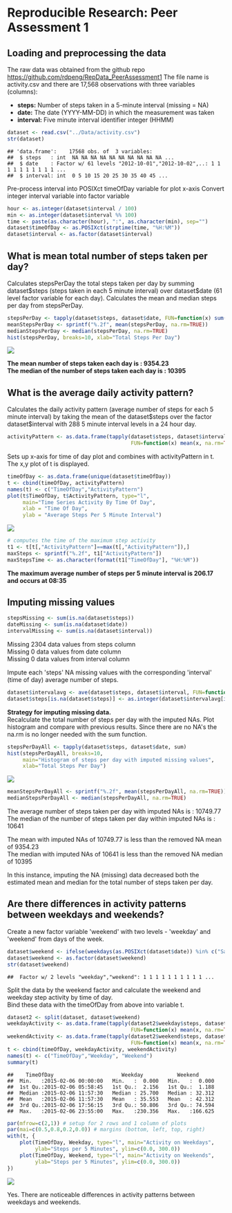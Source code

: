 # Reproducible Research: Peer Assessment 1


## Loading and preprocessing the data
The raw data was obtained from the github repo https://github.com/rdpeng/RepData_PeerAssessment1 
The file name is activity.csv and there are 17,568 observations with three variables (columns): 

- **steps:** Number of steps taken in a 5-minute interval (missing = NA)  
- **date:** The date (YYYY-MM-DD) in which the measurement was taken  
- **interval:** Five minute interval identifier integer (HHMM)  

```r
dataset <- read.csv("../Data/activity.csv")
str(dataset)
```

```
## 'data.frame':	17568 obs. of  3 variables:
##  $ steps   : int  NA NA NA NA NA NA NA NA NA NA ...
##  $ date    : Factor w/ 61 levels "2012-10-01","2012-10-02",..: 1 1 1 1 1 1 1 1 1 1 ...
##  $ interval: int  0 5 10 15 20 25 30 35 40 45 ...
```

Pre-process interval into POSIXct timeOfDay variable for plot x-axis
Convert integer interval variable into factor variable 

```r
hour <- as.integer(dataset$interval / 100)
min <- as.integer(dataset$interval %% 100)
time <- paste(as.character(hour), ":", as.character(min), sep="")
dataset$timeOfDay <- as.POSIXct(strptime(time, "%H:%M"))
dataset$interval <- as.factor(dataset$interval)
```
  
  
## What is mean total number of steps taken per day?
Calculates stepsPerDay the total steps taken per day by summing dataset\$steps (steps taken in each 5 minute interval) over dataset\$date (61 level factor variable for each day).  Calculates the mean and median steps per day from stepsPerDay.  

```r
stepsPerDay <- tapply(dataset$steps, dataset$date, FUN=function(x) sum(x, na.rm=TRUE))
meanStepsPerDay <- sprintf("%.2f", mean(stepsPerDay, na.rm=TRUE))
medianStepsPerDay <- median(stepsPerDay, na.rm=TRUE)
hist(stepsPerDay, breaks=10, xlab="Total Steps Per Day")
```

![](PA1_template_files/figure-html/stepsPerDay-1.png) 

**The mean number of steps taken each day is : 9354.23**  
**The median of the number of steps taken each day is : 10395**  


## What is the average daily activity pattern?
Calculates the daily activity pattern (average number of steps for each 5 minute interval) by taking the mean of the dataset\$steps over the factor dataset\$interval with 288 5 minute interval levels in a 24 hour day.

```r
activityPattern <- as.data.frame(tapply(dataset$steps, dataset$interval, 
                                        FUN=function(x) mean(x, na.rm=TRUE)))
```

Sets up x-axis for time of day plot and combines with activityPattern in t.    
The x,y plot of t is displayed.  

```r
timeOfDay <- as.data.frame(unique(dataset$timeOfDay))
t <- cbind(timeOfDay, activityPattern)
names(t) <- c("TimeOfDay","ActivityPattern")
plot(t$TimeOfDay, t$ActivityPattern, type="l",
     main="Time Series Activity By Time Of Day",     
     xlab = "Time Of Day",
     ylab = "Average Steps Per 5 Minute Interval")
```

![](PA1_template_files/figure-html/plotTimeOfDaySteps-1.png) 

```r
# computes the time of the maximum step activity
t1 <- t[t[,"ActivityPattern"]==max(t[,"ActivityPattern"]),]
maxSteps <- sprintf("%.2f", t1["ActivityPattern"])
maxStepsTime <- as.character(format(t1["TimeOfDay"], "%H:%M"))  
```

**The maximum average number of steps per 5 minute interval is 206.17 and occurs at 08:35**    

## Imputing missing values

```r
stepsMissing <- sum(is.na(dataset$steps))
dateMissing <- sum(is.na(dataset$date))
intervalMissing <- sum(is.na(dataset$interval))
```
Missing 2304 data values from steps column    
Missing 0 data values from date column     
Missing 0 data values from interval column   

Impute each 'steps' NA missing values with the corresponding 'interval' (time of day) average number of steps.  

```r
dataset$intervalavg <- ave(dataset$steps, dataset$interval, FUN=function(x) mean(x, na.rm=TRUE))
dataset$steps[is.na(dataset$steps)] <- as.integer(dataset$intervalavg[is.na(dataset$steps)])
```

**Strategy for imputing missing data.**  
Recalculate the total number of steps per day with the imputed NAs.
Plot histogram and compare with previous results.
Since there are no NA's the na.rm is no longer needed with the sum function.  


```r
stepsPerDayAll <- tapply(dataset$steps, dataset$date, sum)
hist(stepsPerDayAll, breaks=10, 
     main="Histogram of steps per day with imputed missing values",
     xlab="Total Steps Per Day")
```

![](PA1_template_files/figure-html/recalcStepTotal-1.png) 

```r
meanStepsPerDayAll <- sprintf("%.2f", mean(stepsPerDayAll, na.rm=TRUE))
medianStepsPerDayAll <- median(stepsPerDayAll, na.rm=TRUE)
```
The average number of steps taken per day with imputed NAs is : 10749.77  
The median of the number of steps taken per day within imputed NAs is : 10641  

The mean with imputed NAs of 10749.77 is less than the removed NA mean of 9354.23  
The median with imputed NAs of 10641 is less than the removed NA median of 10395  
  
In this instance, imputing the NA (missing) data decreased both the estimated mean and median for the total number of steps taken per day.

## Are there differences in activity patterns between weekdays and weekends?
Create a new factor variable 'weekend' with two levels - 'weekday' and 'weekend' from days of the week.   

```r
dataset$weekend <- ifelse(weekdays(as.POSIXct(dataset$date)) %in% c("Saturday", "Sunday"), "weekend", "weekday")
dataset$weekend <- as.factor(dataset$weekend)
str(dataset$weekend)
```

```
##  Factor w/ 2 levels "weekday","weekend": 1 1 1 1 1 1 1 1 1 1 ...
```

Split the data by the weekend factor and calculate the weekend and weekday step activity by time of day.  
Bind these data with the timeOfDay from above into variable t.  


```r
dataset2 <- split(dataset, dataset$weekend)
weekdayActivity <- as.data.frame(tapply(dataset2$weekday$steps, dataset2$weekday$interval, 
                                        FUN=function(x) mean(x, na.rm=TRUE)))
weekendActivity <- as.data.frame(tapply(dataset2$weekend$steps, dataset2$weekend$interval, 
                                        FUN=function(x) mean(x, na.rm=TRUE)))
t <- cbind(timeOfDay, weekdayActivity, weekendActivity)
names(t) <- c("TimeOfDay","Weekday", "Weekend")
summary(t)
```

```
##    TimeOfDay                      Weekday           Weekend       
##  Min.   :2015-02-06 00:00:00   Min.   :  0.000   Min.   :  0.000  
##  1st Qu.:2015-02-06 05:58:45   1st Qu.:  2.156   1st Qu.:  1.188  
##  Median :2015-02-06 11:57:30   Median : 25.700   Median : 32.312  
##  Mean   :2015-02-06 11:57:30   Mean   : 35.553   Mean   : 42.312  
##  3rd Qu.:2015-02-06 17:56:15   3rd Qu.: 50.806   3rd Qu.: 74.594  
##  Max.   :2015-02-06 23:55:00   Max.   :230.356   Max.   :166.625
```


```r
par(mfrow=c(2,1)) # setup for 2 rows and 1 column of plots
par(mai=c(0.5,0.8,0.2,0.0)) # margins (bottom, left, top, right)
with(t, {
    plot(TimeOfDay, Weekday, type="l", main="Activity on Weekdays",
         ylab="Steps per 5 Minutes", ylim=c(0.0, 300.0))
    plot(TimeOfDay, Weekend, type="l", main="Activity on Weekends",
         ylab="Steps per 5 Minutes", ylim=c(0.0, 300.0))
})
```

![](PA1_template_files/figure-html/plotActivity-1.png) 

Yes.  There are noticeable differences in activity patterns between weekdays and weekends.  
